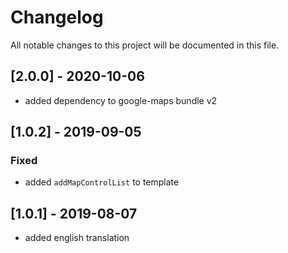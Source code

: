 # Changelog
All notable changes to this project will be documented in this file.

## [2.0.0] - 2020-10-06

- added dependency to google-maps bundle v2

## [1.0.2] - 2019-09-05
### Fixed
- added `addMapControlList` to template

## [1.0.1] - 2019-08-07

- added english translation

